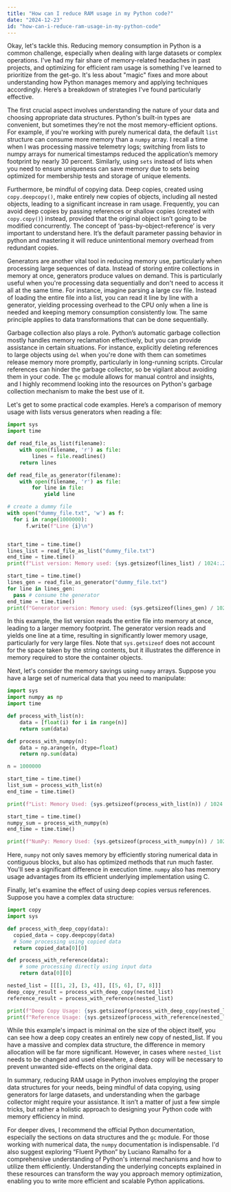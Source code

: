 ```yaml
---
title: "How can I reduce RAM usage in my Python code?"
date: "2024-12-23"
id: "how-can-i-reduce-ram-usage-in-my-python-code"
---
```


Okay, let's tackle this. Reducing memory consumption in Python is a common challenge, especially when dealing with large datasets or complex operations. I've had my fair share of memory-related headaches in past projects, and optimizing for efficient ram usage is something I've learned to prioritize from the get-go. It's less about "magic" fixes and more about understanding how Python manages memory and applying techniques accordingly. Here’s a breakdown of strategies I've found particularly effective.

The first crucial aspect involves understanding the nature of your data and choosing appropriate data structures. Python's built-in types are convenient, but sometimes they’re not the most memory-efficient options. For example, if you're working with purely numerical data, the default `list` structure can consume more memory than a `numpy` array. I recall a time when I was processing massive telemetry logs; switching from lists to numpy arrays for numerical timestamps reduced the application’s memory footprint by nearly 30 percent. Similarly, using `sets` instead of lists when you need to ensure uniqueness can save memory due to sets being optimized for membership tests and storage of unique elements.

Furthermore, be mindful of copying data. Deep copies, created using `copy.deepcopy()`, make entirely new copies of objects, including all nested objects, leading to a significant increase in ram usage. Frequently, you can avoid deep copies by passing references or shallow copies (created with `copy.copy()`) instead, provided that the original object isn’t going to be modified concurrently. The concept of ‘pass-by-object-reference’ is very important to understand here. It’s the default parameter passing behavior in python and mastering it will reduce unintentional memory overhead from redundant copies.

Generators are another vital tool in reducing memory use, particularly when processing large sequences of data. Instead of storing entire collections in memory at once, generators produce values on demand. This is particularly useful when you're processing data sequentially and don't need to access it all at the same time. For instance, imagine parsing a large csv file. Instead of loading the entire file into a list, you can read it line by line with a generator, yielding processing overhead to the CPU only when a line is needed and keeping memory consumption consistently low. The same principle applies to data transformations that can be done sequentially.

Garbage collection also plays a role. Python’s automatic garbage collection mostly handles memory reclamation effectively, but you can provide assistance in certain situations. For instance, explicitly deleting references to large objects using `del` when you're done with them can sometimes release memory more promptly, particularly in long-running scripts. Circular references can hinder the garbage collector, so be vigilant about avoiding them in your code. The `gc` module allows for manual control and insights, and I highly recommend looking into the resources on Python's garbage collection mechanism to make the best use of it.

Let's get to some practical code examples. Here’s a comparison of memory usage with lists versus generators when reading a file:

```python
import sys
import time

def read_file_as_list(filename):
    with open(filename, 'r') as file:
        lines = file.readlines()
    return lines

def read_file_as_generator(filename):
    with open(filename, 'r') as file:
        for line in file:
            yield line

# create a dummy file
with open("dummy_file.txt", 'w') as f:
  for i in range(1000000):
      f.write(f"Line {i}\n")


start_time = time.time()
lines_list = read_file_as_list("dummy_file.txt")
end_time = time.time()
print(f"List version: Memory used: {sys.getsizeof(lines_list) / 1024:.2f} KB, Time taken: {end_time - start_time:.4f} seconds")

start_time = time.time()
lines_gen = read_file_as_generator("dummy_file.txt")
for line in lines_gen:
  pass # consume the generator
end_time = time.time()
print(f"Generator version: Memory used: {sys.getsizeof(lines_gen) / 1024:.2f} KB, Time taken: {end_time - start_time:.4f} seconds")
```

In this example, the list version reads the entire file into memory at once, leading to a larger memory footprint. The generator version reads and yields one line at a time, resulting in significantly lower memory usage, particularly for very large files. Note that `sys.getsizeof` does not account for the space taken by the string contents, but it illustrates the difference in memory required to store the container objects.

Next, let's consider the memory savings using `numpy` arrays. Suppose you have a large set of numerical data that you need to manipulate:

```python
import sys
import numpy as np
import time

def process_with_list(n):
    data = [float(i) for i in range(n)]
    return sum(data)

def process_with_numpy(n):
    data = np.arange(n, dtype=float)
    return np.sum(data)

n = 1000000

start_time = time.time()
list_sum = process_with_list(n)
end_time = time.time()

print(f"List: Memory Used: {sys.getsizeof(process_with_list(n)) / 1024:.2f} KB, Time taken: {end_time - start_time:.4f} seconds")

start_time = time.time()
numpy_sum = process_with_numpy(n)
end_time = time.time()

print(f"NumPy: Memory Used: {sys.getsizeof(process_with_numpy(n)) / 1024:.2f} KB, Time taken: {end_time - start_time:.4f} seconds")
```

Here, `numpy` not only saves memory by efficiently storing numerical data in contiguous blocks, but also has optimized methods that run much faster. You'll see a significant difference in execution time. `numpy` also has memory usage advantages from its efficient underlying implementation using C.

Finally, let's examine the effect of using deep copies versus references. Suppose you have a complex data structure:

```python
import copy
import sys

def process_with_deep_copy(data):
  copied_data = copy.deepcopy(data)
  # Some processing using copied data
  return copied_data[0][0]

def process_with_reference(data):
    # some processing directly using input data
    return data[0][0]

nested_list = [[[1, 2], [3, 4]], [[5, 6], [7, 8]]]
deep_copy_result = process_with_deep_copy(nested_list)
reference_result = process_with_reference(nested_list)

print(f"Deep Copy Usage: {sys.getsizeof(process_with_deep_copy(nested_list)) / 1024:.2f} KB")
print(f"Reference Usage: {sys.getsizeof(process_with_reference(nested_list)) / 1024:.2f} KB")
```

While this example's impact is minimal on the size of the object itself, you can see how a deep copy creates an entirely new copy of nested_list. If you have a massive and complex data structure, the difference in memory allocation will be far more significant. However, in cases where `nested_list` needs to be changed and used elsewhere, a deep copy will be necessary to prevent unwanted side-effects on the original data.

In summary, reducing RAM usage in Python involves employing the proper data structures for your needs, being mindful of data copying, using generators for large datasets, and understanding when the garbage collector might require your assistance. It isn’t a matter of just a few simple tricks, but rather a holistic approach to designing your Python code with memory efficiency in mind.

For deeper dives, I recommend the official Python documentation, especially the sections on data structures and the `gc` module. For those working with numerical data, the `numpy` documentation is indispensable. I'd also suggest exploring “Fluent Python” by Luciano Ramalho for a comprehensive understanding of Python's internal mechanisms and how to utilize them efficiently. Understanding the underlying concepts explained in these resources can transform the way you approach memory optimization, enabling you to write more efficient and scalable Python applications.

